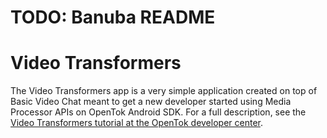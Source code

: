 TODO: Banuba README
====================

Video Transformers
======================

The Video Transformers app is a very simple application created on top of Basic Video Chat meant to get a new developer
started using Media Processor APIs on OpenTok Android SDK. For a full description, see the [Video Transformers tutorial at the
OpenTok developer center](https://tokbox.com/developer/guides/vonage-media-processor/android).
